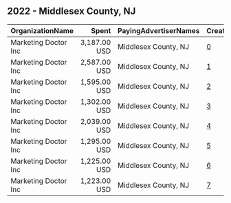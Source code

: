 ## 2022 - Middlesex County, NJ 
|OrganizationName|Spent|PayingAdvertiserNames|CreativeUrls|Impressions|Genders|AgeBrackets|CountryCodes|BillingAddresses|CandidateBallotInformation|
|:---|---:|:---|:---|---:|:---|:---|:---|:---|:---|
|Marketing Doctor Inc|3,187.00 USD|Middlesex County, NJ|[0](https://www.snap.com/political-ads/asset/d586b0ddc3e6aaba19977a214e95ee67de7c1362c88b56a6fb516b4d50d38822?mediaType=png)|833,095||18+|united states|"55 Damon Rd Suite 1,Northampton,01060,US"||
|Marketing Doctor Inc|2,587.00 USD|Middlesex County, NJ|[1](https://www.snap.com/political-ads/asset/ba15970d15729cd76572db22b30efb7ebd2acffe96bad3edb9e1d583cfb06bc5?mediaType=mp4)|674,202||18+|united states|"55 Damon Rd Suite 1,Northampton,01060,US"||
|Marketing Doctor Inc|1,595.00 USD|Middlesex County, NJ|[2](https://www.snap.com/political-ads/asset/5af8d084edeec4943c3dce0f49e7b507242363880ea204367e3de33e0298a563?mediaType=mp4)|414,625||18+|united states|"55 Damon Rd Suite 1,Northampton,01060,US"||
|Marketing Doctor Inc|1,302.00 USD|Middlesex County, NJ|[3](https://www.snap.com/political-ads/asset/789f46778cc3a329e13e6579ea1163e4ad61ac016492414ca35afef3d5ad82a7?mediaType=mp4)|335,188||18+|united states|"55 Damon Rd Suite 1,Northampton,01060,US"||
|Marketing Doctor Inc|2,039.00 USD|Middlesex County, NJ|[4](https://www.snap.com/political-ads/asset/2bb94908dc3401d8afae94bb1f3b1db5c137a5fa24807517c1d99abdc607981c?mediaType=png)|170,994||18+|united states|"55 Damon Rd Suite 1,Northampton,01060,US"||
|Marketing Doctor Inc|1,295.00 USD|Middlesex County, NJ|[5](https://www.snap.com/political-ads/asset/c461777e0940319a661337387091eb219e4f3eca2a08e6bf5fa020a255dd0229?mediaType=mp4)|108,690||18+|united states|"55 Damon Rd Suite 1,Northampton,01060,US"||
|Marketing Doctor Inc|1,225.00 USD|Middlesex County, NJ|[6](https://www.snap.com/political-ads/asset/760ad37e65288cffbb9bc54c395b8cf90aca6bd5fd92f4cb90339589cdc5b7a3?mediaType=mp4)|103,190||18+|united states|"55 Damon Rd Suite 1,Northampton,01060,US"||
|Marketing Doctor Inc|1,223.00 USD|Middlesex County, NJ|[7](https://www.snap.com/political-ads/asset/63d3392bcfdc462452498d24da4536d6be222ff670a46dcfa87d1dba798a2322?mediaType=mp4)|102,776||18+|united states|"55 Damon Rd Suite 1,Northampton,01060,US"||
